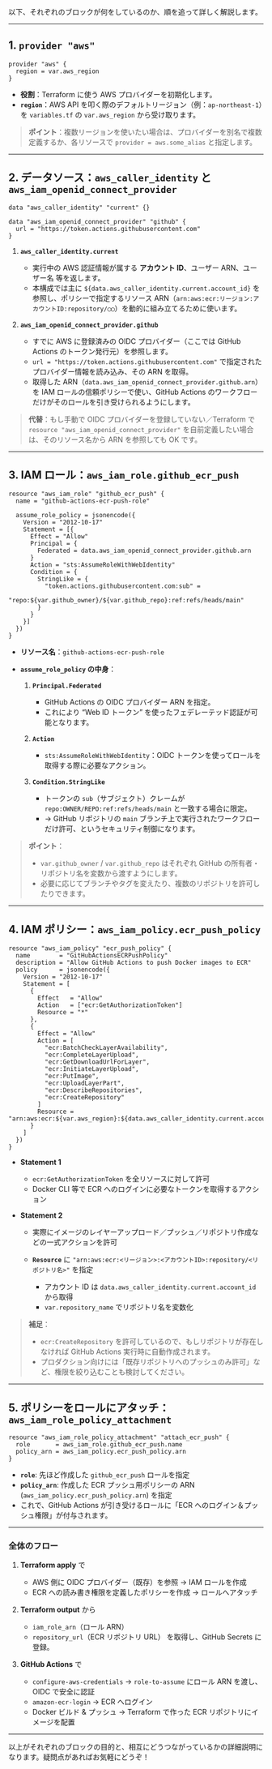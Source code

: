 以下、それぞれのブロックが何をしているのか、順を追って詳しく解説します。

---

## 1. `provider "aws"`

```hcl
provider "aws" {
  region = var.aws_region
}
```

- **役割**：Terraform に使う AWS プロバイダーを初期化します。
- **`region`**：AWS API を叩く際のデフォルトリージョン（例：`ap-northeast-1`）を `variables.tf` の `var.aws_region` から受け取ります。

> **ポイント**：複数リージョンを使いたい場合は、プロバイダーを別名で複数定義するか、各リソースで `provider = aws.some_alias` と指定します。

---

## 2. データソース：`aws_caller_identity` と `aws_iam_openid_connect_provider`

```hcl
data "aws_caller_identity" "current" {}

data "aws_iam_openid_connect_provider" "github" {
  url = "https://token.actions.githubusercontent.com"
}
```

1. **`aws_caller_identity.current`**

   - 実行中の AWS 認証情報が属する **アカウント ID**、ユーザー ARN、ユーザー名 等を返します。
   - 本構成では主に `${data.aws_caller_identity.current.account_id}` を参照し、ポリシーで指定するリソース ARN（`arn:aws:ecr:リージョン:アカウントID:repository/◯◯`）を動的に組み立てるために使います。

2. **`aws_iam_openid_connect_provider.github`**

   - すでに AWS に登録済みの OIDC プロバイダー（ここでは GitHub Actions のトークン発行元）を参照します。
   - `url = "https://token.actions.githubusercontent.com"` で指定されたプロバイダー情報を読み込み、その ARN を取得。
   - 取得した ARN（`data.aws_iam_openid_connect_provider.github.arn`）を IAM ロールの信頼ポリシーで使い、GitHub Actions のワークフローだけがそのロールを引き受けられるようにします。

> **代替**：もし手動で OIDC プロバイダーを登録していない／Terraform で `resource "aws_iam_openid_connect_provider"` を自前定義したい場合は、そのリソース名から ARN を参照しても OK です。

---

## 3. IAM ロール：`aws_iam_role.github_ecr_push`

```hcl
resource "aws_iam_role" "github_ecr_push" {
  name = "github-actions-ecr-push-role"

  assume_role_policy = jsonencode({
    Version = "2012-10-17"
    Statement = [{
      Effect = "Allow"
      Principal = {
        Federated = data.aws_iam_openid_connect_provider.github.arn
      }
      Action = "sts:AssumeRoleWithWebIdentity"
      Condition = {
        StringLike = {
          "token.actions.githubusercontent.com:sub" =
            "repo:${var.github_owner}/${var.github_repo}:ref:refs/heads/main"
        }
      }
    }]
  })
}
```

- **リソース名**：`github-actions-ecr-push-role`
- **`assume_role_policy` の中身**：

  1. **`Principal.Federated`**

     - GitHub Actions の OIDC プロバイダー ARN を指定。
     - これにより “Web ID トークン” を使ったフェデレーテッド認証が可能となります。

  2. **`Action`**

     - `sts:AssumeRoleWithWebIdentity`：OIDC トークンを使ってロールを取得する際に必要なアクション。

  3. **`Condition.StringLike`**

     - トークンの `sub`（サブジェクト）クレームが `repo:OWNER/REPO:ref:refs/heads/main` と一致する場合に限定。
     - → GitHub リポジトリの `main` ブランチ上で実行されたワークフローだけ許可、というセキュリティ制御になります。

> **ポイント**：
>
> - `var.github_owner` / `var.github_repo` はそれぞれ GitHub の所有者・リポジトリ名を変数から渡すようにします。
> - 必要に応じてブランチやタグを変えたり、複数のリポジトリを許可したりできます。

---

## 4. IAM ポリシー：`aws_iam_policy.ecr_push_policy`

```hcl
resource "aws_iam_policy" "ecr_push_policy" {
  name        = "GitHubActionsECRPushPolicy"
  description = "Allow GitHub Actions to push Docker images to ECR"
  policy      = jsonencode({
    Version = "2012-10-17"
    Statement = [
      {
        Effect   = "Allow"
        Action   = ["ecr:GetAuthorizationToken"]
        Resource = "*"
      },
      {
        Effect = "Allow"
        Action = [
          "ecr:BatchCheckLayerAvailability",
          "ecr:CompleteLayerUpload",
          "ecr:GetDownloadUrlForLayer",
          "ecr:InitiateLayerUpload",
          "ecr:PutImage",
          "ecr:UploadLayerPart",
          "ecr:DescribeRepositories",
          "ecr:CreateRepository"
        ]
        Resource = "arn:aws:ecr:${var.aws_region}:${data.aws_caller_identity.current.account_id}:repository/${var.repository_name}"
      }
    ]
  })
}
```

- **Statement 1**

  - `ecr:GetAuthorizationToken` を全リソースに対して許可
  - Docker CLI 等で ECR へのログインに必要なトークンを取得するアクション

- **Statement 2**

  - 実際にイメージのレイヤーアップロード／プッシュ／リポジトリ作成などの一式アクションを許可
  - **`Resource`** に `"arn:aws:ecr:<リージョン>:<アカウントID>:repository/<リポジトリ名>"` を指定

    - アカウント ID は `data.aws_caller_identity.current.account_id` から取得
    - `var.repository_name` でリポジトリ名を変数化

> **補足**：
>
> - `ecr:CreateRepository` を許可しているので、もしリポジトリが存在しなければ GitHub Actions 実行時に自動作成されます。
> - プロダクション向けには「既存リポジトリへのプッシュのみ許可」など、権限を絞り込むことも検討してください。

---

## 5. ポリシーをロールにアタッチ：`aws_iam_role_policy_attachment`

```hcl
resource "aws_iam_role_policy_attachment" "attach_ecr_push" {
  role       = aws_iam_role.github_ecr_push.name
  policy_arn = aws_iam_policy.ecr_push_policy.arn
}
```

- **`role`**: 先ほど作成した `github_ecr_push` ロールを指定
- **`policy_arn`**: 作成した ECR プッシュ用ポリシーの ARN (`aws_iam_policy.ecr_push_policy.arn`) を指定
- これで、GitHub Actions が引き受けるロールに「ECR へのログイン＆プッシュ権限」が付与されます。

---

### 全体のフロー

1. **Terraform apply** で

   - AWS 側に OIDC プロバイダー（既存）を参照 → IAM ロールを作成
   - ECR への読み書き権限を定義したポリシーを作成 → ロールへアタッチ

2. **Terraform output** から

   - `iam_role_arn`（ロール ARN）
   - `repository_url`（ECR リポジトリ URL）
     を取得し、GitHub Secrets に登録。

3. **GitHub Actions** で

   - `configure-aws-credentials` → `role-to-assume` にロール ARN を渡し、OIDC で安全に認証
   - `amazon-ecr-login` → ECR へログイン
   - Docker ビルド & プッシュ → Terraform で作った ECR リポジトリにイメージを配置

---

以上がそれぞれのブロックの目的と、相互にどうつながっているかの詳細説明になります。疑問点があればお気軽にどうぞ！
